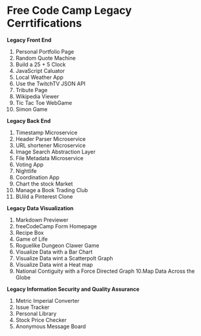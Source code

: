 # Free Code Camp Legacy Cerrtifications


**Legacy Front End**
  1. Personal Portfolio Page
  2. Random Quote Machine
  3. Build a 25 + 5 Clock
  4. JavaScript Caluator
  5. Local Weather App
  6. Use the TwitchTV JSON API
  7. Tribute Page
  8. Wikipedia Viewer
  9. Tic Tac Toe WebGame 
  10. Simon Game

**Legacy Back End**
  1. Timestamp Microservice
  2. Header Parser Microservice
  3. URL shortener Microservice
  4. Image Search Abstraction Layer
  5. File Metadata Microservice
  6. Voting App
  7. Nightlife
  8. Coordination App
  9. Chart the stock Market
  10. Manage a Book Trading Club
  11. BUild a Pinterest Clone 

**Legacy Data Visualization**
  1. Markdown Previewer
  2. freeCodeCamp Form Homepage
  3. Recipe Box 
  4. Game of Life
  5. Roguelike Dungeon Clawer Game
  6. Visualize Data with a Bar Chart
  7. Visualize Data wint a  Scatterpolt Graph
  8. Visualize Data wint a Heat map
  9. National Contiguity with a Force Directed Graph
  10.Map Data Across the Globe  

**Legacy Information Security and Quality Assurance**
  1. Metric Imperial Converter
  2. Issue Tracker
  3. Personal Library
  4. Stock Price Checker
  5. Anonymous Message Board
